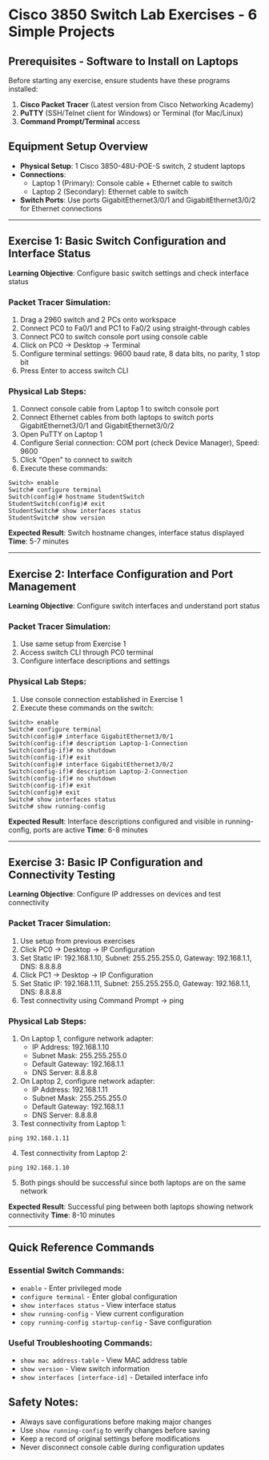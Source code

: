 # Cisco 3850 Switch Lab Exercises - 6 Simple Projects

## Prerequisites - Software to Install on Laptops

Before starting any exercise, ensure students have these programs installed:

1. **Cisco Packet Tracer** (Latest version from Cisco Networking Academy)
2. **PuTTY** (SSH/Telnet client for Windows) or Terminal (for Mac/Linux)
3. **Command Prompt/Terminal** access

## Equipment Setup Overview

- **Physical Setup**: 1 Cisco 3850-48U-POE-S switch, 2 student laptops
- **Connections**: 
  - Laptop 1 (Primary): Console cable + Ethernet cable to switch
  - Laptop 2 (Secondary): Ethernet cable to switch
- **Switch Ports**: Use ports GigabitEthernet3/0/1 and GigabitEthernet3/0/2 for Ethernet connections

---

## Exercise 1: Basic Switch Configuration and Interface Status

**Learning Objective**: Configure basic switch settings and check interface status

### Packet Tracer Simulation:
1. Drag a 2960 switch and 2 PCs onto workspace
2. Connect PC0 to Fa0/1 and PC1 to Fa0/2 using straight-through cables
3. Connect PC0 to switch console port using console cable
4. Click on PC0 → Desktop → Terminal
5. Configure terminal settings: 9600 baud rate, 8 data bits, no parity, 1 stop bit
6. Press Enter to access switch CLI

### Physical Lab Steps:
1. Connect console cable from Laptop 1 to switch console port
2. Connect Ethernet cables from both laptops to switch ports GigabitEthernet3/0/1 and GigabitEthernet3/0/2
3. Open PuTTY on Laptop 1
4. Configure Serial connection: COM port (check Device Manager), Speed: 9600
5. Click "Open" to connect to switch
6. Execute these commands:

```
Switch> enable
Switch# configure terminal
Switch(config)# hostname StudentSwitch
StudentSwitch(config)# exit
StudentSwitch# show interfaces status
StudentSwitch# show version
```

**Expected Result**: Switch hostname changes, interface status displayed
**Time**: 5-7 minutes

---

## Exercise 2: Interface Configuration and Port Management

**Learning Objective**: Configure switch interfaces and understand port status

### Packet Tracer Simulation:
1. Use same setup from Exercise 1
2. Access switch CLI through PC0 terminal
3. Configure interface descriptions and settings

### Physical Lab Steps:
1. Use console connection established in Exercise 1
2. Execute these commands on the switch:

```
Switch> enable
Switch# configure terminal
Switch(config)# interface GigabitEthernet3/0/1
Switch(config-if)# description Laptop-1-Connection
Switch(config-if)# no shutdown
Switch(config-if)# exit
Switch(config)# interface GigabitEthernet3/0/2
Switch(config-if)# description Laptop-2-Connection
Switch(config-if)# no shutdown
Switch(config-if)# exit
Switch(config)# exit
Switch# show interfaces status
Switch# show running-config
```

**Expected Result**: Interface descriptions configured and visible in running-config, ports are active
**Time**: 6-8 minutes

---

## Exercise 3: Basic IP Configuration and Connectivity Testing

**Learning Objective**: Configure IP addresses on devices and test connectivity

### Packet Tracer Simulation:
1. Use setup from previous exercises
2. Click PC0 → Desktop → IP Configuration
3. Set Static IP: 192.168.1.10, Subnet: 255.255.255.0, Gateway: 192.168.1.1, DNS: 8.8.8.8
4. Click PC1 → Desktop → IP Configuration  
5. Set Static IP: 192.168.1.11, Subnet: 255.255.255.0, Gateway: 192.168.1.1, DNS: 8.8.8.8
6. Test connectivity using Command Prompt → ping

### Physical Lab Steps:
1. On Laptop 1, configure network adapter:
   - IP Address: 192.168.1.10
   - Subnet Mask: 255.255.255.0
   - Default Gateway: 192.168.1.1
   - DNS Server: 8.8.8.8
2. On Laptop 2, configure network adapter:
   - IP Address: 192.168.1.11
   - Subnet Mask: 255.255.255.0
   - Default Gateway: 192.168.1.1
   - DNS Server: 8.8.8.8
3. Test connectivity from Laptop 1:

```
ping 192.168.1.11
```

4. Test connectivity from Laptop 2:

```
ping 192.168.1.10
```

5. Both pings should be successful since both laptops are on the same network

**Expected Result**: Successful ping between both laptops showing network connectivity
**Time**: 8-10 minutes

---

## Quick Reference Commands

### Essential Switch Commands:
- `enable` - Enter privileged mode
- `configure terminal` - Enter global configuration
- `show interfaces status` - View interface status
- `show running-config` - View current configuration
- `copy running-config startup-config` - Save configuration

### Useful Troubleshooting Commands:
- `show mac address-table` - View MAC address table
- `show version` - View switch information
- `show interfaces [interface-id]` - Detailed interface info

## Safety Notes:
- Always save configurations before making major changes
- Use `show running-config` to verify changes before saving
- Keep a record of original settings before modifications
- Never disconnect console cable during configuration updates